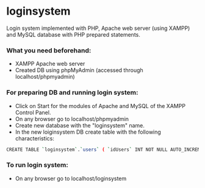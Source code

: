 ﻿# loginsystem
Login system implemented with PHP, Apache web server (using XAMPP) and MySQL database with PHP prepared statements. 

### What you need beforehand:
* XAMPP Apache web server
* Created DB using phpMyAdmin (accessed through localhost/phpmyadmin)

### For preparing DB and running login system:
* Click on Start for the modules of Apache and MySQL of the XAMPP Control Panel.
* On any browser go to localhost/phpmyadmin
* Create new database with the "loginsystem" name.
* In the new loiginsystem DB create table with the following characteristics:

```bash
CREATE TABLE `loginsystem`.`users` ( `idUsers` INT NOT NULL AUTO_INCREMENT , `uidUsers` VARCHAR NOT NULL , `emailUsers` VARCHAR NOT NULL , `pwdUsers` VARCHAR NOT NULL , PRIMARY KEY (`idUsers`)) ENGINE = InnoDB;
```

### To run login system:

* On any browser go to localhost/loginsystem

